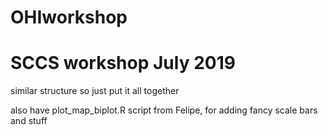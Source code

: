 # OHIworkshop

# SCCS workshop July 2019
similar structure so just put it all together

also have plot_map_biplot.R script from Felipe, for adding fancy scale bars and stuff